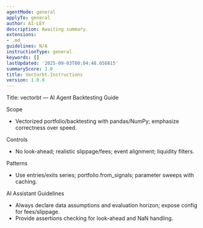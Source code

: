 ```yaml
---
agentMode: general
applyTo: general
author: AI-LEY
description: Awaiting summary.
extensions:
- .md
guidelines: N/A
instructionType: general
keywords: []
lastUpdated: '2025-09-03T00:04:48.056815'
summaryScore: 3.0
title: Vectorbt.Instructions
version: 1.0.0
---
```


Title: vectorbt — AI Agent Backtesting Guide

Scope
- Vectorized portfolio/backtesting with pandas/NumPy; emphasize correctness over speed.

Controls
- No look-ahead; realistic slippage/fees; event alignment; liquidity filters.

Patterns
- Use entries/exits series; portfolio.from_signals; parameter sweeps with caching.

AI Assistant Guidelines
- Always declare data assumptions and evaluation horizon; expose config for fees/slippage.
- Provide assertions checking for look-ahead and NaN handling.